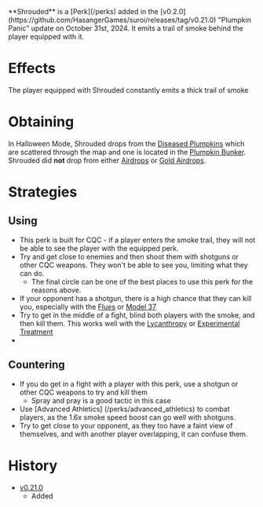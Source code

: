 <Event />
**Shrouded** is a [Perk](/perks) added in the [v0.2.0](https://github.com/HasangerGames/suroi/releases/tag/v0.21.0) "Plumpkin Panic" update on October 31st, 2024. It emits a trail of smoke behind the player equipped with it. 

# Effects
The player equipped with Shrouded constantly emits a thick trail of smoke

# Obtaining
In Halloween Mode, Shrouded drops from the [Diseased Plumpkins](/obstacles/diseased_plumpkin) which are scattered through the map and one is located in the [Plumpkin Bunker](/buildings/plumpkin_bunker_meta). Shrouded did **not**  drop from either [Airdrops](/obstacles/airdrops) or [Gold Airdrops](/obstacles/gold_airdrop_crate).

# Strategies
## Using
- This perk is built for CQC - if a player enters the smoke trail, they will not be able to see the player with the equipped perk. 
- Try and get close to enemies and then shoot them with shotguns or other CQC weapons. They won't be able to see you, limiting what they can do.
  - The final circle can be one of the best places to use this perk for the reasons above. 
- If your opponent has a shotgun, there is a high chance that they can kill you, especially with the [Flues](weapons/guns/flues) or [Model 37](weapons/guns/model_37)
- Try to get in the middle of a fight, blind both players with the smoke, and then kill them. This works well with the [Lycanthropy](/perks/lycanthropy) or [Experimental Treatment](/perks/experimental_treatment)
- 
## Countering
- If you do get in a fight with a player with this perk, use a shotgun or other CQC weapons to try and kill them
    - Spray and pray is a good tactic in this case
- Use [Advanced Athletics] (/perks/advanced_athletics) to combat players, as the 1.6x smoke speed boost can go well with shotguns. 
- Try to get close to your opponent, as they too have a faint view of themselves, and with another player overlapping, it can confuse them.

# History
- [v0.21.0](https://github.com/HasangerGames/suroi/releases/tag/v0.21.0)
  - Added
